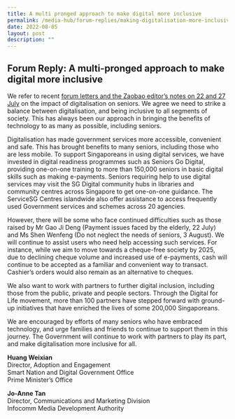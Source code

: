 ```yaml
---
title: A multi pronged approach to make digital more inclusive
permalink: /media-hub/forum-replies/making-digitalisation-more-inclusive-for-all
date: 2022-08-05
layout: post
description: ""
---
```

## Forum Reply: A multi-pronged approach to make digital more inclusive


We refer to recent [forum letters and the Zaobao editor’s notes on 22 and 27 July](https://www.zaobao.com.sg/forum/talk/story20220722-1295255) on the impact of digitalisation on seniors. We agree we need to strike a balance between digitalisation, and being inclusive to all segments of society. This has always been our approach in bringing the benefits of technology to as many as possible, including seniors.

Digitalisation has made government services more accessible, convenient and safe. This has brought benefits to many seniors, including those who are less mobile. To support Singaporeans in using digital services, we have invested in digital readiness programmes such as Seniors Go Digital, providing one-on-one training to more than 150,000 seniors in basic digital skills such as making e-payments. Seniors requiring help to use digital services may visit the SG Digital community hubs in libraries and community centres across Singapore to get one-on-one guidance. The ServiceSG Centres islandwide also offer assistance to access frequently used Government services and schemes across 20 agencies.

However, there will be some who face continued difficulties such as those raised by Mr Gao Ji Deng (Payment issues faced by the elderly, 22 July) and Ms Shen Wenfeng (Do not neglect the needs of seniors, 3 August). We will continue to assist users who need help accessing such services. For instance, while we aim to move towards a cheque-free society by 2025, due to declining cheque volume and increased use of e-payments, cash will continue to be accepted as a familiar and convenient way to transact. Cashier’s orders would also remain as an alternative to cheques.

We also want to work with partners to further digital inclusion, including those from the public, private and people sectors. Through the Digital for Life movement, more than 100 partners have stepped forward with ground-up initiatives that have enriched the lives of some 200,000 Singaporeans.

We are encouraged by efforts of many seniors who have embraced technology, and urge families and friends to continue to support them in this journey. The Government will continue to work with partners to play its part, and make digitalisation more inclusive for all.

**Huang Weixian**<br>
Director, Adoption and Engagement<br>
Smart Nation and Digital Government Office<br>
Prime Minister’s Office

**Jo-Anne Tan**<br>
Director, Communications and Marketing Division<br>
Infocomm Media Development Authority